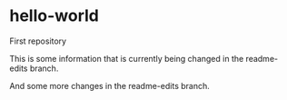 # hello-world
First repository

This is some information that is currently being changed in the readme-edits branch.

And some more changes in the readme-edits branch.

